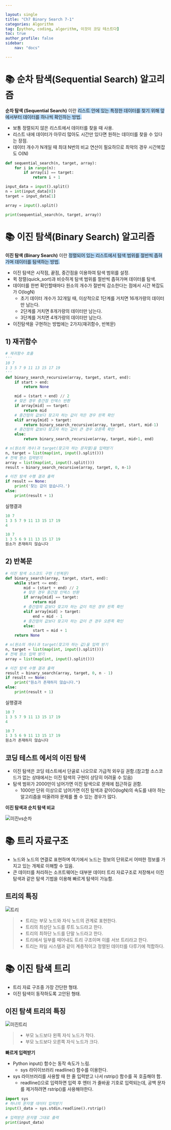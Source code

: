 ```yaml
---

layout: single
title: "Ch7 Binary Search 7-1"
categories: Algorithm
tag: [python, coding, algorithm, 이것이 코딩 테스트다]
toc: true
author_profile: false
sidebar:
    nav: "docs"

---
```



# 📚 순차 탐색(Sequential Search) 알고리즘

**순차 탐색 (Sequential Search)** 이란 <span style="background-color:#baddfe">리스트 안에 있는 특정한 데이터를 찾기 위해 앞에서부터 데이터를 하나씩 확인하는 방법.</span>
* 보통 정렬되지 않은 리스트에서 데이터를 찾을 때 사용.
* 리스트 내에 데이터가 아무리 많아도 시간만 있다면 원하는 데이터를 찾을 수 있다는 장점.
* 데이터 개수가 N개일 때 최대 N번의 비교 연산이 필요하므로 최악의 경우 시간복잡도 O(N)

```python
def sequential_search(n, target, array):
    for i in range(n):
        if array[i] == target:
            return i + 1

input_data = input().split()
n = int(input_data[0])
target = input_data[1]

array = input().split()

print(sequential_search(n, target, array))
```

# 📚 이진 탐색(Binary Search) 알고리즘

**이진 탐색 (Binary Search)** 이란 <span style="background-color:#baddfe">정렬되어 있는 리스트에서 탐색 범위를 절반씩 좁혀가며 데이터를 탐색하는 방법.</span>
* 이진 탐색은 시작점, 끝점, 중간점을 이용하여 탐색 범위를 설정.
* 퀵 정렬(quick_sort)과 비슷하게 탐색 범위를 절반씩 좁혀가며 데이터를 탐색.
* 데이터를 한번 확인할때마다 원소의 개수가 절반씩 감소한다는 점에서 시간 복잡도가 O(logN)
  * 초기 데이터 개수가 32개일 때, 이상적으로 1단계를 거치면 16개가량의 데이터만 남는다.
  * 2단계를 거치면 8개가량의 데이터만 남는다.
  * 3단계를 거치면 4개가량의 데이터만 남는다.
* 이진탐색을 구현하는 방법에는 2가지(재귀함수, 반복문)

## 1) 재귀함수
```python
# 재귀함수 호출
'''
10 7
1 3 5 7 9 11 13 15 17 19
'''
def binary_search_recursive(array, target, start, end):
    if start > end:
        return None

    mid = (start + end) // 2
    # 찾은 경우 중간점 인덱스 반환
    if array[mid] == target:
        return mid
    # 중간점의 값보다 찾고자 하는 값이 작은 경우 왼쪽 확인
    elif array[mid] > target:
        return binary_search_recursive(array, target, start, mid-1)
    # 중간점의 값보다 찾고자 하는 값이 큰 경우 오른쪽 확인
    else:
        return binary_search_recursive(array, target, mid+1, end)

# n(원소의 개수)과 target(찾고자 하는 문자열)을 입력받기
n, target = list(map(int, input().split()))
# 전체 원소 입력받기
array = list(map(int, input().split()))
result = binary_search_recursive(array, target, 0, n-1)

# 이진 탐색 수행 결과 출력
if result == None:
    print('찾는 값이 없습니다.')
else:
    print(result + 1)
```
실행결과
```python
10 7
1 3 5 7 9 11 13 15 17 19
4

10 7
1 3 5 6 9 11 13 15 17 19
원소가 존재하지 않습니다
```
## 2) 반복문
```python
# 이진 탐색 소스코드 구현 (반복문)
def binary_search(array, target, start, end):
    while start <= end:
        mid = (start + end) // 2
        # 찾은 경우 중간점 인덱스 반환
        if array[mid] == target:
            return mid
        # 중간점의 값보다 찾고자 하는 값이 작은 경우 왼쪽 확인
        elif array[mid] > target:
            end = mid - 1
        # 중간점의 값보다 찾고자 하는 값이 큰 경우 오른쪽 확인
        else:
            start = mid + 1
    return None

# n(원소의 개수)과 target(찾고자 하는 값)을 입력 받기
n, target = list(map(int, input().split()))
# 전체 원소 입력 받기
array = list(map(int, input().split()))

# 이진 탐색 수행 결과 출력
result = binary_search(array, target, 0, n - 1)
if result == None:
    print("원소가 존재하지 않습니다.")
else:
    print(result + 1)
```
실행결과
```python
10 7
1 3 5 7 9 11 13 15 17 19
4

10 7
1 3 5 6 9 11 13 15 17 19
원소가 존재하지 않습니다
```
## 코딩 테스트 에서의 이진 탐색

* 이진 탐색은 코딩 테스트에서 단골로 나오므로 가급적 외우길 권함.(참고할 소스코드가 없는 상태에서는 이진 탐색의 구현이 상당히 어려울 수 있음)
* 탐색 범위가 2000만이 넘어가면 이진 탐색으로 문제에 접근하길 권함.
  * 1000만 단위 이상으로 넘어가면 이진 탐색과 같이O(logN)의 속도를 내야 하는 알고리즘을 떠올려야 문제를 풀 수 있는 경우가 많다.

**이진 탐색과 순치 탐색 비교**

![이진vs순차](/assets/images/이진vs순차.gif)

# 📚 트리 자료구조
* 노드와 노드의 연결로 표현하며 여기에서 노드는 정보의 단위로서 어떠한 정보를 가지고 있는 개체로 이해할 수 있음.
* 큰 데이터를 처리하는 소프트웨어는 대부분 데이터 트리 자료구조로 저장해서 이진탐색과 같은 탐색 기법을 이용해 빠르게 탐색이 가능함.

## 트리의 특징

![트리](/assets/images/트리.png)

>* 트리는 부모 노드와 자식 노드의 관계로 표현한다.
>* 트리의 최상단 노드를 루트 노드라고 한다.
>* 트리의 최하단 노드를 단말 노드라고 한다.
>* 트리에서 일부를 떼어내도 트리 구조이며 이를 서브 트리라고 한다.
>* 트리는 파일 시스템과 같이 계층적이고 정렬된 데이터를 다루기에 적합하다.

# 📚 이진 탐색 트리
* 트리 자료 구조중 가장 간단한 형태.
* 이진 탐색이 동작하도록 고안된 형태.

## 이진 탐색 트리의 특징
![이진트리](/assets/images/이진트리.png)

>* 부모 노드보다 왼쪽 자식 노드가 작다.
>* 부모 노드보다 오른쪽 자식 노드가 크다.


**빠르게 입력받기**

* Python input() 함수는 동작 속도가 느림.
  * sys 라이이브러리 readline() 함수를 이용한다.
* sys 라이브러리를 사용할 때 한 줄 입력받고 나서 rstrip() 함수를 꼭 호출해야 함.
  * readline()으로 입력하면 입력 후 엔터 가 줄바꿈 기호로 입력되는데, 공백 문자를 제거하려면 rstrip()를 사용해야한다.

```python
import sys
# 하나의 문자열 데이터 입력받기
input()_data = sys.stdin.readline().rstrip()

# 입력받은 문자열 그대로 출력
print(input_data)
```
